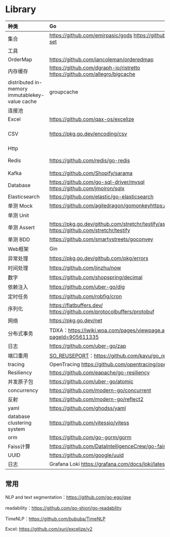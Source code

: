 # Library

| 种类                                           | Go                                                           | Java                |
| :--------------------------------------------- | :----------------------------------------------------------- | :------------------ |
| 集合                                           | https://github.com/emirpasic/gods https://github.com/deckarep/golang-set | apache-collections4 |
| 工具                                           |                                                              | guava               |
| OrderMap                                       | https://github.com/iancoleman/orderedmap                     |                     |
| 内存缓存                                       | https://github.com/dgraph-io/ristretto<br />https://github.com/allegro/bigcache | Caffeine            |
| distributed in-memory immutablekey-value cache | groupcache                                                   |                     |
| 连接池                                         |                                                              | HikariCP            |
| Excel                                          | https://github.com/qax-os/excelize                           | apache-poi          |
| CSV                                            | https://pkg.go.dev/encoding/csv                              | apache-common-csv   |
| Http                                           |                                                              | okhttp              |
| Redis                                          | https://github.com/redis/go-redis                            | jedis，redisson     |
| Kafka                                          | https://github.com/Shopify/sarama                            | kafka官方           |
| Database                                       | https://github.com/go-sql-driver/mysql<br />https://github.com/jmoiron/sqlx | mybatis             |
| Elasticsearch                                  | https://github.com/elastic/go-elasticsearch                  |                     |
| 单测 Mock                                      | https://github.com/agiledragon/gomonkeyhttps://github.com/golang/mock |                     |
| 单测 Unit                                      |                                                              |                     |
| 单测 Assert                                    | https://pkg.go.dev/github.com/stretchr/testify/assert<br />https://github.com/stretchr/testify |                     |
| 单测 BDD                                       | https://github.com/smartystreets/goconvey                    |                     |
| Web框架                                        | Gin                                                          |                     |
| 异常处理                                       | https://pkg.go.dev/github.com/pkg/errors                     |                     |
| 时间处理                                       | https://github.com/jinzhu/now                                |                     |
| 数字                                           | https://github.com/shopspring/decimal                        |                     |
| 依赖注入                                       | https://github.com/uber-go/dig                               |                     |
| 定时任务                                       | https://github.com/robfig/cron                               |                     |
| 序列化                                         | https://flatbuffers.dev/<br />https://github.com/protocolbuffers/protobuf |                     |
| 网络                                           | https://pkg.go.dev/net                                       | netty               |
| 分布式事务                                     | TDXA：https://iwiki.woa.com/pages/viewpage.action?pageId=905611335 |                     |
| 日志                                           | https://github.com/uber-go/zap                               |                     |
| 端口重用                                       | [SO_REUSEPORT](https://github.com/kavu/go_reuseport)：https://github.com/kavu/go_reuseport |                     |
| tracing                                        | OpenTracing https://github.com/opentracing/opentracing-go    |                     |
| Resiliency                                     | https://github.com/eapache/go-resiliency                     |                     |
| 并发原子包                                     | https://github.com/uber-go/atomic                            |                     |
| concurrency                                    | https://github.com/modern-go/concurrent                      |                     |
| 反射                                           | https://github.com/modern-go/reflect2                        |                     |
| yaml                                           | https://github.com/ghodss/yaml                               |                     |
| database clustering system                     | https://github.com/vitessio/vitess                           |                     |
| orm                                            | https://github.com/go-gorm/gorm                              |                     |
| Faiss计算                                      | https://github.com/DataIntelligenceCrew/go-faiss             |                     |
| UUID                                           | https://github.com/google/uuid                               |                     |
| 日志                                           | Grafana Loki  https://grafana.com/docs/loki/latest/          |                     |



## 常用

NLP and text segmentation：https://github.com/go-ego/gse

readability：https://github.com/go-shiori/go-readability

TimeNLP：https://github.com/bububa/TimeNLP

Excel: https://github.com/xuri/excelize/v2